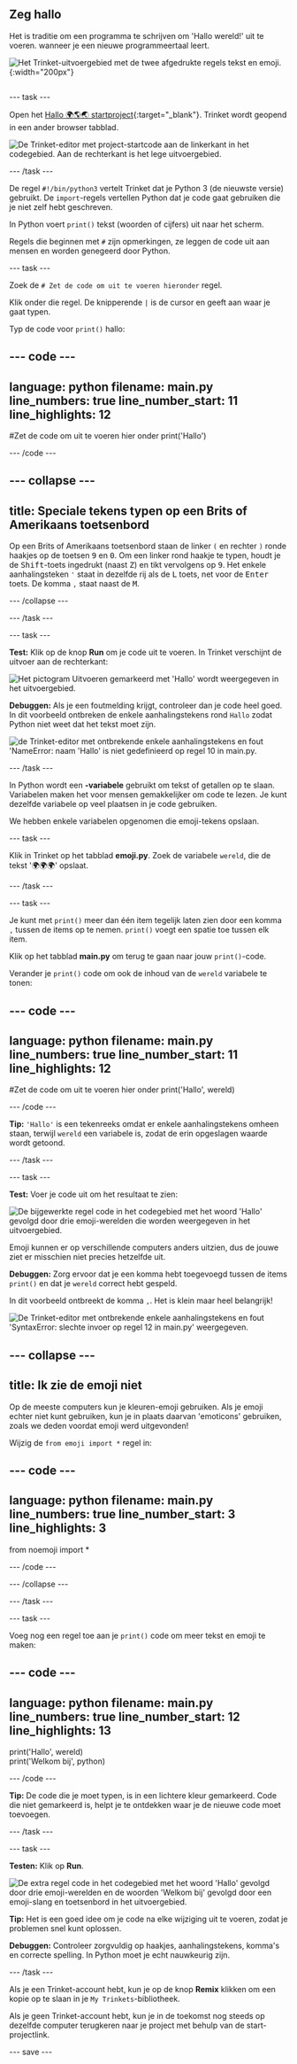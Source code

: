 ## Zeg hallo

<div style="display: flex; flex-wrap: wrap">
<div style="flex-basis: 200px; flex-grow: 1; margin-right: 15px;">
Het is traditie om een programma te schrijven om 'Hallo wereld!' uit te voeren. wanneer je een nieuwe programmeertaal leert.
</div>
<div>

![Het Trinket-uitvoergebied met de twee afgedrukte regels tekst en emoji.](images/say_hello.png){:width="200px"}

</div>
</div>

--- task ---

Open het [Hallo 🌍🌎🌏 startproject](https://trinket.io/python/ac1985a5b8){:target="_blank"}. Trinket wordt geopend in een ander browser tabblad.

![De Trinket-editor met project-startcode aan de linkerkant in het codegebied. Aan de rechterkant is het lege uitvoergebied.](images/starter_project.png)

--- /task ---

De regel `#!/bin/python3` vertelt Trinket dat je Python 3 (de nieuwste versie) gebruikt. De `import`-regels vertellen Python dat je code gaat gebruiken die je niet zelf hebt geschreven.

In Python voert `print()` tekst (woorden of cijfers) uit naar het scherm.

Regels die beginnen met `#` zijn opmerkingen, ze leggen de code uit aan mensen en worden genegeerd door Python.

--- task ---

Zoek de `# Zet de code om uit te voeren hieronder` regel.

Klik onder die regel. De knipperende `|` is de cursor en geeft aan waar je gaat typen.

Typ de code voor `print()` hallo:

--- code ---
---
language: python 
filename: main.py 
line_numbers: true 
line_number_start: 11
line_highlights: 12
---

#Zet de code om uit te voeren hier onder
print('Hallo')

--- /code ---

--- collapse ---
---
title: Speciale tekens typen op een Brits of Amerikaans toetsenbord
---

Op een Brits of Amerikaans toetsenbord staan de linker `(` en rechter `)` ronde haakjes op de toetsen <kbd>9</kbd> en <kbd>0</kbd>. Om een linker rond haakje te typen, houdt je de <kbd>Shift</kbd>-toets ingedrukt (naast <kbd>Z</kbd>) en tikt vervolgens op <kbd>9</kbd>. Het enkele aanhalingsteken `'` staat in dezelfde rij als de <kbd>L</kbd> toets, net voor de <kbd>Enter</kbd> toets. De komma `,` staat naast de <kbd>M</kbd>.

--- /collapse ---

--- /task ---

--- task ---

**Test:** Klik op de knop **Run** om je code uit te voeren. In Trinket verschijnt de uitvoer aan de rechterkant:

![Het pictogram Uitvoeren gemarkeerd met 'Hallo' wordt weergegeven in het uitvoergebied. ](images/run_hello.png)

**Debuggen:** Als je een foutmelding krijgt, controleer dan je code heel goed. In dit voorbeeld ontbreken de enkele aanhalingstekens rond `Hallo` zodat Python niet weet dat het tekst moet zijn.

![de Trinket-editor met ontbrekende enkele aanhalingstekens en fout 'NameError: naam 'Hallo' is niet gedefinieerd op regel 10 in main.py.](images/hello_error.png)

--- /task ---

In Python wordt een **-variabele** gebruikt om tekst of getallen op te slaan. Variabelen maken het voor mensen gemakkelijker om code te lezen. Je kunt dezelfde variabele op veel plaatsen in je code gebruiken.

We hebben enkele variabelen opgenomen die emoji-tekens opslaan.

--- task ---

Klik in Trinket op het tabblad **emoji.py**. Zoek de variabele `wereld`, die de tekst '🌍🌍🌍' opslaat.

--- /task --- 

--- task ---

Je kunt met `print()` meer dan één item tegelijk laten zien door een komma `,` tussen de items op te nemen. `print()` voegt een spatie toe tussen elk item.

Klik op het tabblad **main.py** om terug te gaan naar jouw `print()`-code.

Verander je `print()` code om ook de inhoud van de `wereld` variabele te tonen:

--- code ---
---
language: python 
filename: main.py 
line_numbers: true 
line_number_start: 11
line_highlights: 12
---

#Zet de code om uit te voeren hier onder
print('Hallo', wereld)

--- /code ---

**Tip:** `'Hallo'` is een tekenreeks omdat er enkele aanhalingstekens omheen staan, terwijl `wereld` een variabele is, zodat de erin opgeslagen waarde wordt getoond.

--- /task ---

--- task ---

**Test:** Voer je code uit om het resultaat te zien:

![De bijgewerkte regel code in het codegebied met het woord 'Hallo' gevolgd door drie emoji-werelden die worden weergegeven in het uitvoergebied.](images/run_hello_world.png)

Emoji kunnen er op verschillende computers anders uitzien, dus de jouwe ziet er misschien niet precies hetzelfde uit.

**Debuggen:** Zorg ervoor dat je een komma hebt toegevoegd tussen de items `print()` en dat je `wereld` correct hebt gespeld.

In dit voorbeeld ontbreekt de komma `,`. Het is klein maar heel belangrijk!

![De Trinket-editor met ontbrekende enkele aanhalingstekens en fout 'SyntaxError: slechte invoer op regel 12 in main.py' weergegeven.](images/comma_error.png)

--- collapse ---
---
title: Ik zie de emoji niet
---

Op de meeste computers kun je kleuren-emoji gebruiken. Als je emoji echter niet kunt gebruiken, kun je in plaats daarvan 'emoticons' gebruiken, zoals we deden voordat emoji werd uitgevonden!

Wijzig de `from emoji import *` regel in:

--- code ---
---
language: python 
filename: main.py 
line_numbers: true 
line_number_start: 3
line_highlights: 3
---

from noemoji import *

--- /code ---

--- /collapse ---

--- /task ---

--- task ---

Voeg nog een regel toe aan je `print()` code om meer tekst en emoji te maken:

--- code ---
---
language: python 
filename: main.py 
line_numbers: true 
line_number_start: 12
line_highlights: 13
---

print('Hallo', wereld)    
print('Welkom bij', python)

--- /code ---

**Tip:** De code die je moet typen, is in een lichtere kleur gemarkeerd. Code die niet gemarkeerd is, helpt je te ontdekken waar je de nieuwe code moet toevoegen.

--- /task ---

--- task ---

**Testen:** Klik op **Run**.

![De extra regel code in het codegebied met het woord 'Hallo' gevolgd door drie emoji-werelden en de woorden 'Welkom bij' gevolgd door een emoji-slang en toetsenbord in het uitvoergebied.](images/run_multiple.png)

**Tip:** Het is een goed idee om je code na elke wijziging uit te voeren, zodat je problemen snel kunt oplossen.

**Debuggen:** Controleer zorgvuldig op haakjes, aanhalingstekens, komma's en correcte spelling. In Python moet je echt nauwkeurig zijn.

--- /task ---

Als je een Trinket-account hebt, kun je op de knop **Remix** klikken om een kopie op te slaan in je `My Trinkets`-bibliotheek.

Als je geen Trinket-account hebt, kun je in de toekomst nog steeds op dezelfde computer terugkeren naar je project met behulp van de start-projectlink.

--- save ---
